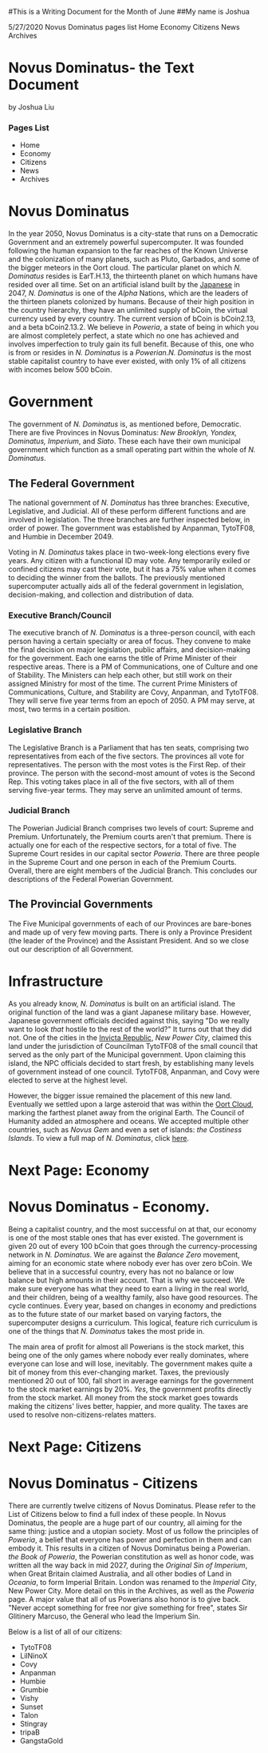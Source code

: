 #This is a Writing Document for the Month of June
##My name is Joshua

5/27/2020 Novus Dominatus
pages list
Home
Economy
Citizens
News
Archives

# Novus Dominatus- the Text Document

by Joshua Liu
### Pages List
-  Home
- Economy
-  Citizens
-  News
-  Archives

# Novus Dominatus
In the year 2050, Novus Dominatus is a city-state that runs on a Democratic Government and an extremely powerful supercomputer. It was founded following the human expansion to the far reaches of the Known Universe and the colonization of many planets, such as Pluto, Garbados, and some of the bigger meteors in the Oort cloud. The particular planet on which _N. Dominatus_ resides is EarT.H.13, the thirteenth planet on which humans have resided over all time. Set on an artificial island built by the [Japanese](https://en.wikipedia.org/wiki/Japan) in 2047, _N. Dominatus_ is one of the _Alpha_ Nations, which are the leaders of the thirteen planets colonized by humans. Because of their high position in the country hierarchy, they have an unlimited supply of bCoin, the virtual currency used by every country. The current version of bCoin is bCoin2.13, and a beta bCoin2.13.2. We believe in _Poweria_, a state of being in which you are almost completely perfect, a state which no one has achieved and involves imperfection to truly gain its full benefit. Because of this, one who is from or resides in _N. Dominatus_ is a _Powerian_._N. Dominatus_ is the most stable capitalist country to have ever existed, with only 1% of all citizens with incomes below 500 bCoin.
# Government
The government of _N. Dominatus_ is, as mentioned before, Democratic. There are five Provinces in Novus Dominatus: _New Brooklyn, Yondex, Dominatus, Imperium_, and _Siato_. These each have their own municipal government which function as a small operating part within the whole of _N. Dominatus_.

## The Federal Government
The national government of _N. Dominatus_ has three branches: Executive, Legislative, and Judicial. All of these perform different functions and are involved in legislation. The three branches are further inspected below, in order of power. The government was established by Anpanman, TytoTF08, and Humbie in December 2049.

Voting in _N. Dominatus_ takes place in two-week-long elections every five years. Any citizen with a functional ID may vote. Any temporarily exiled or confined citizens may cast their vote, but it has a 75% value when it comes to deciding the winner from the ballots. The previously mentioned supercomputer actually aids all of the federal government in legislation, decision-making, and collection and distribution of data.
### Executive Branch/Council
The executive branch of _N. Dominatus_ is a three-person council, with each person having a certain specialty or area of focus. They convene to make the final decision on major legislation, public affairs, and decision-making for the government. Each one earns the title of Prime Minister of their respective areas. There is a PM of Communications, one of Culture and one of Stability. The Ministers can help each other, but still work on their assigned Ministry for most of the time. The current Prime Ministers of Communications, Culture, and Stability are Covy, Anpanman, and TytoTF08. They will serve five year terms from an epoch of 2050. A PM may serve, at most, two terms in a certain position.
### Legislative Branch
The Legislative Branch is a Parliament that has ten seats, comprising two representatives from each of the five sectors. The provinces all vote for representatives. The person with the most votes is the First Rep. of their province. The person with the second-most amount of votes is the Second Rep. This voting takes place in all of the five sectors, with all of them serving five-year terms. They may serve an unlimited amount of terms.
### Judicial Branch
The Powerian Judicial Branch comprises two levels of court: Supreme and Premium. Unfortunately, the Premium courts aren't that premium. There is actually one for each of the respective sectors, for a total of five. The Supreme Court resides in our capital sector _Poweria_. There are three people in the Supreme Court and one person in each of the Premium Courts. Overall, there are eight members of the Judicial Branch. This concludes our descriptions of the Federal Powerian Government.
## The Provincial Governments
The Five Municipal governments of each of our Provinces are bare-bones and made up of very few moving parts. There is only a Province President (the leader of the Province) and the Assistant President. And so we close out our description of all Government.
# Infrastructure
As you already know, _N. Dominatus_ is built on an artificial island. The original function of the land was a giant Japanese military base. However, Japanese government officials decided against this, saying "Do we really want to look _that_ hostile to the rest of the world?" It turns out that they did not. One of the cities in the [Invicta Republic](https://invictarepublic.org), _New Power City_, claimed this land under the jurisdiction of Councilman TytoTF08 of the small council that served as the only part of the Municipal government. Upon claiming this island, the NPC officials decided to start fresh, by establishing many levels of government instead of one council. TytoTF08, Anpanman, and Covy were elected to serve at the highest level.

However, the bigger issue remained the placement of this new land. Eventually we settled upon a large asteroid that was within the [Oort Cloud](https://en.wikipedia.org/wiki/Oort_cloud), marking the farthest planet away from the original Earth. The Council of Humanity added an atmosphere and oceans. We accepted multiple other countries, such as _Novus Gem_ and even a set of islands: _the Costiness Islands_. To view a full map of _N. Dominatus_, click [here](src/map.n.dominatus.png).
# Next Page: Economy

# Novus Dominatus - Economy.
Being a capitalist country, and the most successful on at that, our economy is one of the most stable ones that has ever existed. The government is given 20 out of every 100 bCoin that goes through the currency-processing network in _N. Dominatus_. We are against the _Balance Zero_ movement, aiming for an economic state where nobody ever has over zero bCoin. We believe that in a successful country, every has not no balance or low balance but high amounts in their account. That is why we succeed. We make sure everyone has what they need to earn a living in the real world, and their children, being of a wealthy family, also have good resources. The cycle continues. Every year, based on changes in economy and predictions as to the future state of our market based on varying factors, the supercomputer designs a curriculum. This logical, feature rich curriculum is one of the things that _N. Dominatus_ takes the most pride in. 

The main area of profit for almost all Powerians is the stock market, this being one of the only games where nobody ever really dominates, where everyone can lose and will lose, inevitably. The government makes quite a bit of money from this ever-changing market. Taxes, the previously mentioned 20 out of 100, fall short in average earnings for the government to the stock market earnings by 20%. _Yes_, the government profits directly from the stock market. All money from the stock market goes towards making the citizens' lives better, happier, and more quality. The taxes are used to resolve non-citizens-relates matters.
# Next Page: Citizens

# Novus Dominatus - Citizens
There are currently twelve citizens of Novus Dominatus. Please refer to the List of Citizens below to find a full index of these people. In Novus Dominatus, the people are a huge part of our country, all aiming for the same thing: justice and a utopian society. Most of us follow the principles of _Poweria_, a belief that everyone has power and perfection in them and can embody it. This results in a citizen of Novus Dominatus being a Powerian. _the Book of Poweria_, the Powerian constitution as well as honor code, was written all the way back in mid 2027, during the _Original Sin of Imperium_, when Great Britain claimed Australia, and all other bodies of Land in _Oceania_, to form Imperial Britain. London was renamed to the _Imperial City_, New Power City. More detail on this in the Archives, as well as the _Poweria_ page. A major value that all of us Powerians also honor is to give back. "Never accept something for free nor give something for free", states Sir Glitinery Marcuso, the General who lead the Imperium Sin.

Below is a list of all of our citizens:
+ TytoTF08
+ LilNinoX
+ Covy
+ Anpanman
+ Humbie
+ Grumbie
+ Vishy 
+ Sunset
+ Talon
+ Stingray
+ tripaB
+ GangstaGold